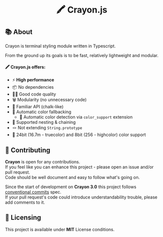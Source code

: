 <!--  TODO: Badges -->

<h1 align="center">🖍️ Crayon.js</h1>

## 📚 About

Crayon is terminal styling module written in Typescript.

From the ground up its goals is to be fast, relatively lightweight and modular.

#### 🖍️ Crayon.js offers:

- ⚡ **High performance**
- 📦 No dependencies
- 🧑‍💻 Good code quality
- 🗑️ Modularity (no unnecessary code)
- 🧐 Familiar API (chalk-like)
- 🦄 Automatic color fallbacking
  - 🎨 Automatic color detection via `color_support` extension
- 🔗 Supported nesting & chaining
- 🪢 Not extending `String.prototype`
- 🌈 24bit (16.7m - truecolor) and 8bit (256 - highcolor) color support

## 🤝 Contributing

**Crayon** is open for any contributions. <br />
If you feel like you can enhance this project - please open an issue and/or pull request. <br />
Code should be well document and easy to follow what's going on.

Since the start of development on **Crayon 3.0** this project follows [conventional commits](https://www.conventionalcommits.org/en/v1.0.0/) spec. <br />
If your pull request's code could introduce understandability trouble, please add comments to it.

## 📝 Licensing

This project is available under **MIT** License conditions.
